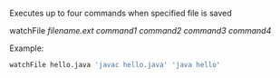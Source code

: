 Executes up to four commands when specified file is saved

watchFile *filename.ext* *command1* *command2* *command3* *command4*

Example:

```sh
watchFile hello.java 'javac hello.java' 'java hello'
```
